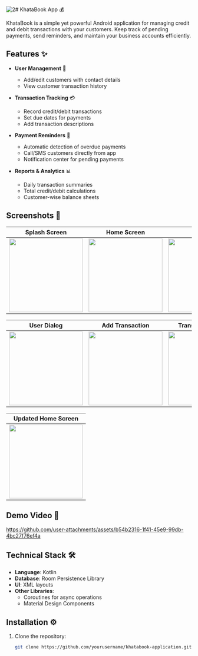 ![2](https://github.com/user-attachments/assets/78a3f138-4cc7-4285-8660-183f0350fc1e)# KhataBook App 💰

KhataBook is a simple yet powerful Android application for managing credit and debit transactions with your customers. Keep track of pending payments, send reminders, and maintain your business accounts efficiently.

## Features ✨

- **User Management** 📇
  - Add/edit customers with contact details
  - View customer transaction history

- **Transaction Tracking** 💳
  - Record credit/debit transactions
  - Set due dates for payments
  - Add transaction descriptions

- **Payment Reminders** 🔔
  - Automatic detection of overdue payments
  - Call/SMS customers directly from app
  - Notification center for pending payments

- **Reports & Analytics** 📊
  - Daily transaction summaries
  - Total credit/debit calculations
  - Customer-wise balance sheets

## Screenshots 📱

| Splash Screen | Home Screen | Add User |
|---------------|-------------|----------|
| <img src="https://github.com/user-attachments/assets/956a39ff-095d-4b9b-9c2e-d2802024d5e0" width="200"/> | <img src="https://github.com/user-attachments/assets/2d498df1-2f3c-48c3-b6ff-3c15607ff866" width="200"/> | <img src="https://github.com/user-attachments/assets/72b1beca-4803-4e49-8c58-f7701bee31c1" width="200"/> |

| User Dialog | Add Transaction | Transaction Dialog |
|-------------|-----------------|--------------------|
| <img src="https://github.com/user-attachments/assets/12ae1f3d-6bef-4576-a7eb-3fe8e29e3064" width="200"/> | <img src="https://github.com/user-attachments/assets/4dcc498e-3b1e-4a93-aa8f-25489d86425e" width="200"/> | <img src="https://github.com/user-attachments/assets/45614c05-1a4e-4cfd-92c5-07cb863838fe" width="200"/> |

| Updated Home Screen |
|--------------|
| <img src="https://github.com/user-attachments/assets/43c2b2fa-6014-42a5-9312-e89e80fc8ab6" width="200"/> |

## Demo Video 🎥

https://github.com/user-attachments/assets/b54b2316-1f41-45e9-99db-4bc27f76ef4a

## Technical Stack 🛠️

- **Language**: Kotlin
- **Database**: Room Persistence Library
- **UI**: XML layouts
- **Other Libraries**:
  - Coroutines for async operations
  - Material Design Components

## Installation ⚙️

1. Clone the repository:
   ```bash
   git clone https://github.com/yourusername/khatabook-application.git
